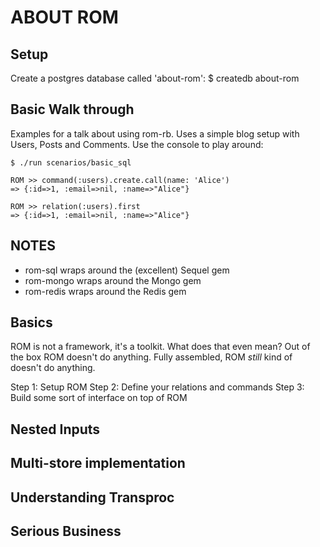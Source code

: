 # ABOUT ROM

## Setup

Create a postgres database called 'about-rom':
    $ createdb about-rom

## Basic Walk through

Examples for a talk about using rom-rb. Uses a simple blog setup with Users, Posts and Comments. Use the console to play around:

    $ ./run scenarios/basic_sql

    ROM >> command(:users).create.call(name: 'Alice')
    => {:id=>1, :email=>nil, :name=>"Alice"}

    ROM >> relation(:users).first
    => {:id=>1, :email=>nil, :name=>"Alice"}


## NOTES

- rom-sql wraps around the (excellent) Sequel gem
- rom-mongo wraps around the Mongo gem
- rom-redis wraps around the Redis gem

## Basics

ROM is not a framework, it's a toolkit. What does that even mean? Out of the box ROM doesn't do anything. Fully assembled, ROM _still_ kind of doesn't do anything.

Step 1: Setup ROM
Step 2: Define your relations and commands
Step 3: Build some sort of interface on top of ROM

## Nested Inputs

## Multi-store implementation

## Understanding Transproc

## Serious Business
